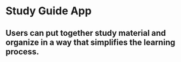 # Study Guide App
## Users can put together study material and organize in a way that simplifies the learning process.
